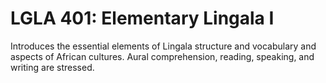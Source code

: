# LGLA 401: Elementary Lingala I

Introduces the essential elements of Lingala structure and vocabulary and aspects of African cultures. Aural comprehension, reading, speaking, and writing are stressed.